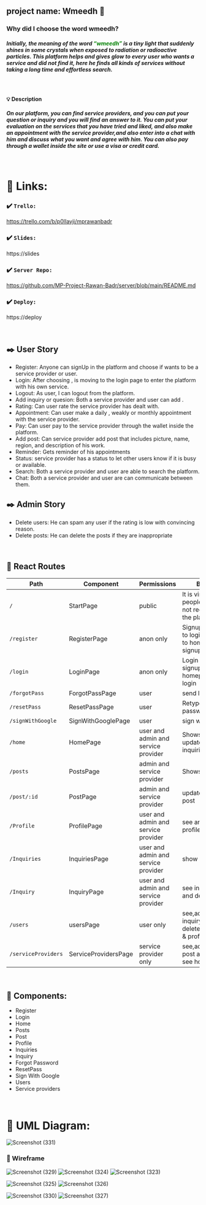 ## project name: Wmeedh :high_brightness:


### Why did I choose the word wmeedh? ###

##### Initially, the meaning of the word <font color="green"> “wmeedh” </font> is a tiny light that suddenly shines in some crystals when exposed to radiation or radioactive particles. This platform helps and gives glow to every user who wants a service and did not find it, here he finds all kinds of services without taking a long time and effortless search. #####

<br/>

#### :bulb: Description

##### On our platform, you can find service providers, and you can put your question or inquiry and you will find an answer to it. You can put your evaluation on the services that you have tried and liked, and also make an appointment with the service provider,and also enter into a chat with him and discuss what you want and agree with him. You can also pay through a wallet inside the site or use a visa or credit card. #####




<br/>

# :paperclip: Links:

### :heavy_check_mark: `Trello:`
https://trello.com/b/p0lIavji/mprawanbadr

### :heavy_check_mark: `Slides:`
https://slides

### :heavy_check_mark: `Server Repo:`
https://github.com/MP-Project-Rawan-Badr/server/blob/main/README.md

### :heavy_check_mark: `Deploy:`
https://deploy

<br/>


## :black_nib: User Story

- Register: Anyone can signUp in the platform and choose if wants to be a service provider or user.
- Login: After choosing , is moving to the login page to enter the platform with his own service.
- Logout: As user, I can logout from the platform.
- Add inquiry or quesion: Both a service provider and user can add .
- Rating: Can user rate the service provider has dealt with.
- Appointment: Can user make a daily , weakly or monthly appointment with the service provider.
- Pay: Can user pay to the service provider through the wallet inside the platform.
- Add post: Can service provider add post that includes picture, name, region, and description of his work.
- Reminder: Gets reminder of his appointments
- Status:  service provider has a status to let other users know if it is busy or available.
- Search: Both a service provider and user are able to search the platform.
- Chat: Both a service provider and user are can communicate between them.


## :black_nib: Admin Story
- Delete users:  He can spam any user if the rating is low with convincing reason.
- Delete posts:  He can delete the posts if they are inappropriate

<br/>


## :file_folder: React Routes 

| Path             | Component            | Permissions                | Behavior                                                     |
| ---------------- | -------------------- | -------------------------- | ------------------------------------------------------------ |
| `/`              | StartPage            | public                              | It is visible to people who are not registered in the platform                                          |
| `/register`        | RegisterPage       | anon only                         | Signup form, link to login, navigate to homepage after signup|
| `/login`         | LoginPage            | anon only                           | Login form, link to signup, navigate to homepage after login |
| `/forgotPass`    | ForgotPassPage       | user                                | send link on email                                  |
| `/resetPass`     | ResetPassPage        | user                                | Retype the password                                 |
| `/signWithGoogle`| SignWithGooglePage   | user                                | sign with google                                    |
| `/home`          | HomePage             | user and admin and service provider | Shows the latest updates of inquiries and posts                                    |
| `/posts`         | PostsPage            | admin and service provider          | Shows all posts                                     |
| `/post/:id`      | PostPage             | admin and service provider          | update and delete post                              |
| `/Profile`       | ProfilePage          | user and admin and service provider | see and edit profile                                        |
| `/Inquiries`     | InquiriesPage        | user and admin and service provider | show inquiries                              |
| `/Inquiry`       | InquiryPage          | user and admin and service provider | see inquiry, edit, and delete                             |
| `/users`         | usersPage            | user only                           | see,add inquiry,edit and delete & see home & profile|
| `/serviceProviders`| ServiceProvidersPage | service provider only             | see,add,edit,delete post and inquiry & see home &profile  |



<br/>

## :file_folder: Components:
- Register
- Login
- Home
- Posts
- Post
- Profile
- Inquiries
- Inquiry
- Forgot Password
- ResetPass
- Sign With Google
- Users
- Service providers


<br/>

# :triangular_ruler: UML Diagram:
![Screenshot (331)](https://user-images.githubusercontent.com/92247926/146680667-4b0c18e6-03e2-4a0e-b843-a506b51318da.png)


### :art: Wireframe
![Screenshot (329)](https://user-images.githubusercontent.com/92247926/146675684-38355463-ebed-4253-85aa-c0bddd094f24.png)
![Screenshot (324)](https://user-images.githubusercontent.com/92247926/146675720-35b8208b-8119-4c7e-b72a-0c5edd163523.png)
![Screenshot (323)](https://user-images.githubusercontent.com/92247926/146675722-4b8b80f4-7d98-41ad-af02-1f70316faa16.png)

![Screenshot (325)](https://user-images.githubusercontent.com/92247926/146675730-51fc3caf-aefc-46c9-90c2-7d07ed9ed505.png)
![Screenshot (326)](https://user-images.githubusercontent.com/92247926/146675735-73d64115-5644-474b-b866-aa0d2c7281ee.png)


![Screenshot (330)](https://user-images.githubusercontent.com/92247926/146675838-de0db948-9a55-499e-84a2-ddafff6ce56c.png)
![Screenshot (327)](https://user-images.githubusercontent.com/92247926/146675841-50b95d1c-de8d-47bc-817b-6e3def951d5d.png)




